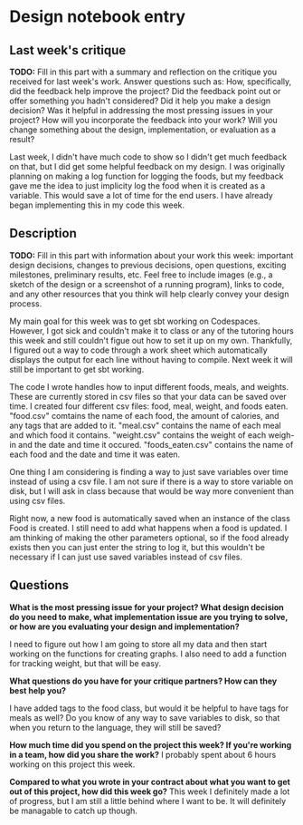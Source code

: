 # Design notebook entry

## Last week's critique

**TODO:** Fill in this part with a summary and reflection on the critique you received for
last week's work. Answer questions such as:  How, specifically, did the feedback help
improve the project? Did the feedback point out or offer something you hadn't considered?
Did it help you make a design decision? Was it helpful in addressing the most pressing
issues in your project? How will you incorporate the feedback into your work? Will you
change something about the design, implementation, or evaluation as a result?

Last week, I didn't have much code to show so I didn't get much feedback on that, but I did get some helpful feedback on my design. I was originally planning on making a log function for logging the foods, but my feedback gave me the idea to just implicity log the food when it is created as a variable. This would save a lot of time for the end users. I have already began implementing this in my code this week. 

## Description

**TODO:** Fill in this part with information about your work this week:
important design decisions, changes to previous decisions, open questions,
exciting milestones, preliminary results, etc. Feel free to include images
(e.g., a sketch of the design or a screenshot of a running program), links to
code, and any other resources that you think will help clearly convey your
design process.

My main goal for this week was to get sbt working on Codespaces. However, I got sick and couldn't make it to class or any of the tutoring hours this week and still couldn't figue out how to set it up on my own. Thankfully, I figured out a way to code through a work sheet which automatically displays the output for each line without having to compile. Next week it will still be important to get sbt working. 

The code I wrote handles how to input different foods, meals, and weights. These are currently stored in csv files so that your data can be saved over time. I created four different csv files: food, meal, weight, and foods eaten. "food.csv" comtains the name of each food, the amount of calories, and any tags that are added to it. "meal.csv" contains the name of each meal and which food it contains. "weight.csv" contains the weight of each weigh-in and the date and time it occured. "foods_eaten.csv" contains the name of each food and the date and time it was eaten. 

One thing I am considering is finding a way to just save variables over time instead of using a csv file. I am not sure if there is a way to store variable on disk, but I will ask in class because that would be way more convenient than using csv files. 

Right now, a new food is automatically saved when an instance of the class Food is created. I still need to add what happens when a food is updated. I am thinking of making the other parameters optional, so if the food already exists then you can just enter the string to log it, but this wouldn't be necessary if I can just use saved variables instead of csv files. 

## Questions

**What is the most pressing issue for your project? What design decision do
you need to make, what implementation issue are you trying to solve, or how
are you evaluating your design and implementation?**

I need to figure out how I am going to store all my data and then start working on the functions for creating graphs. I also need to add a function for tracking weight, but that will be easy. 

**What questions do you have for your critique partners? How can they best help
you?**

I have added tags to the food class, but would it be helpful to have tags for meals as well? Do you know of any way to save variables to disk, so that when you return to the language, they will still be saved? 

**How much time did you spend on the project this week? If you're working in a
team, how did you share the work?**
I probably spent about 6 hours working on this project this week. 

**Compared to what you wrote in your contract about what you want to get out of this
project, how did this week go?**
This week I definitely made a lot of progress, but I am still a little behind where I want to be. It will definitely be managable to catch up though. 
